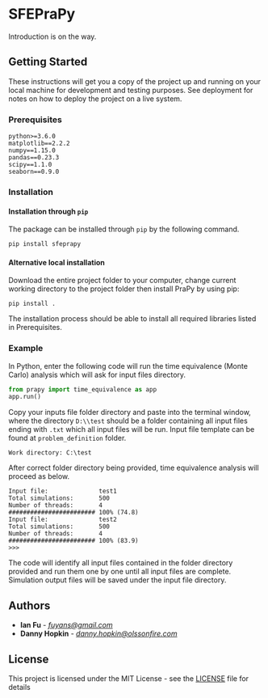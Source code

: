# SFEPraPy

Introduction is on the way.

## Getting Started

These instructions will get you a copy of the project up and running on your local machine for development and testing purposes. See deployment for notes on how to deploy the project on a live system.

### Prerequisites

```
python>=3.6.0
matplotlib==2.2.2
numpy==1.15.0
pandas==0.23.3
scipy==1.1.0
seaborn==0.9.0
```

### Installation

#### Installation through `pip`

The package can be installed through `pip` by the following command.
```python
pip install sfeprapy
```

#### Alternative local installation
Download the entire project folder to your computer, change current working directory to the project folder then install PraPy by using pip:

```
pip install .
```

The installation process should be able to install all required libraries listed in Prerequisites.

### Example

In Python, enter the following code will run the time equivalence (Monte Carlo) analysis which will ask for input files directory.
```python
from prapy import time_equivalence as app
app.run()
```

Copy your inputs file folder directory and paste into the terminal window, where the directory `D:\\test` should be a folder containing all input files ending with `.txt` which all input files will be run. Input file template can be found at `problem_definition` folder. 

```shell
Work directory: C:\test
```

After correct folder directory being provided, time equivalence analysis will proceed as below.

```shell
Input file:              test1
Total simulations:       500
Number of threads:       4
######################## 100% (74.8)
Input file:              test2
Total simulations:       500
Number of threads:       4
######################## 100% (83.9)
>>>
```
The code will identify all input files contained in the folder directory provided and run them one by one until all input files are complete. Simulation output files will be saved under the input file directory.

## Authors

* **Ian Fu** - *fuyans@gmail.com*
* **Danny Hopkin** - *danny.hopkin@olssonfire.com*

## License

This project is licensed under the MIT License - see the [LICENSE](LICENSE) file for details
